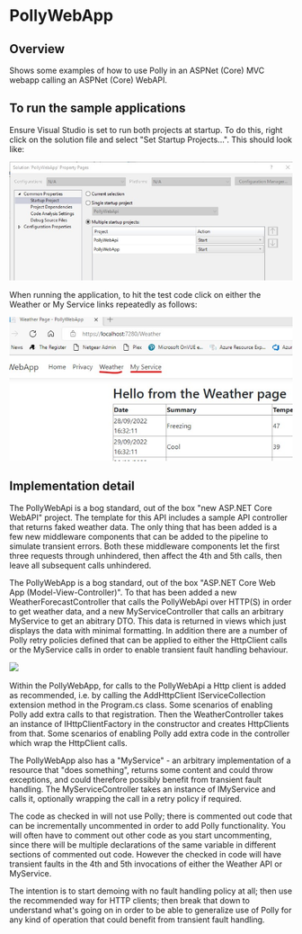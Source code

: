 # PollyWebApp

## Overview

Shows some examples of how to use Polly in an ASPNet (Core) MVC webapp calling an ASPNet (Core) WebAPI.

## To run the sample applications
Ensure Visual Studio is set to run both projects at startup.  To do this, right click on the solution file and select "Set Startup Projects...".  This should look like:

![image](./MultipleStartupProjects.jpg)  

When running the application, to hit the test code click on either the Weather or My Service links repeatedly as follows: 

![image](./NavigatingTheUI.jpg)

## Implementation detail

The PollyWebApi is a bog standard, out of the box "new ASP.NET Core WebAPI" project.  The template for this API includes a sample API controller that returns faked weather data.  The only thing that has been added is a few new middleware components that can be added to the pipeline to simulate transient errors.  Both these middleware components let the first three requests through unhindered, then affect the 4th and 5th calls, then leave all subsequent calls unhindered.

The PollyWebApp is a bog standard, out of the box "ASP.NET Core Web App (Model-View-Controller)".  To that has been added a new WeatherForecastController that calls the PollyWebApi over HTTP(S) in order to get weather data, and a new MyServiceController that calls an arbitrary MyService to get an abitrary DTO.  This data is returned in views which just displays the data with minimal formatting.  In addition there are a number of Polly retry policies defined that can be applied to either the HttpClient calls or the MyService calls in order to enable transient fault handling behaviour.

[![](https://mermaid.ink/img/pako:eNqVUsFO6zAQ_JWVTw8J9JAQlwhVQo8icShCFKkXX9xk01g43rDeUCrEv7OhTl-KuJBT7B3P7OzsuympQlOYhC89xhJvvNuwa20E_R4ohN0K19dddzab_T_5Ah4HfBKoiWGLThpkqJw4uFoz_J1BzdTCal_4R1FYHyPvae9JEALWAlRPNQqYR7cOCIzCO-go-NJjAiFoXKy0kMmFXUweowAyE6e92vXDHShsBC12S-RXX6KNE1l61UaPnGTNW_eMTyPvfKBd-Eo1t44RfPxiH72p58vz8yz-a_JloO0jpo5iwolGJs9Sg0aguIE_s4vLdKIj2T9I8D0afxSNDnE1iWP0fpzkYTSTHIcJHu5_TOzL3eRp9maNNExbwLcSO_EUrQFtXu2oG6uLJdD4TQNJnPRJi-pwks1Afzh-t7KkFm-EFrqjIRu30ZyaFrl1vtK9fR9uhxawRWsK_a2wdn0Qa2z8UGjf6RxwXnkhNkXtQsJT43qh5S6WphDucQTl3c-oj08bwxL-)](https://mermaid.live/edit#pako:eNqVUsFO6zAQ_JWVTw8J9JAQlwhVQo8icShCFKkXX9xk01g43rDeUCrEv7OhTl-KuJBT7B3P7OzsuympQlOYhC89xhJvvNuwa20E_R4ohN0K19dddzab_T_5Ah4HfBKoiWGLThpkqJw4uFoz_J1BzdTCal_4R1FYHyPvae9JEALWAlRPNQqYR7cOCIzCO-go-NJjAiFoXKy0kMmFXUweowAyE6e92vXDHShsBC12S-RXX6KNE1l61UaPnGTNW_eMTyPvfKBd-Eo1t44RfPxiH72p58vz8yz-a_JloO0jpo5iwolGJs9Sg0aguIE_s4vLdKIj2T9I8D0afxSNDnE1iWP0fpzkYTSTHIcJHu5_TOzL3eRp9maNNExbwLcSO_EUrQFtXu2oG6uLJdD4TQNJnPRJi-pwks1Afzh-t7KkFm-EFrqjIRu30ZyaFrl1vtK9fR9uhxawRWsK_a2wdn0Qa2z8UGjf6RxwXnkhNkXtQsJT43qh5S6WphDucQTl3c-oj08bwxL-)

Within the PollyWebApp, for calls to the PollyWebApi a Http client is added as recommended, i.e. by calling the AddHttpClient IServiceCollection extension method in the Program.cs class.  Some scenarios of enabling Polly add extra calls to that registration.  Then the WeatherController takes an instance of IHttpClientFactory in the constructor and creates HttpClients from that.  Some scenarios of enabling Polly add extra code in the controller which wrap the HttpClient calls.

The PollyWebApp also has a "MyService" - an arbitrary implementation of a resource that "does something", returns some content and could throw exceptions, and could therefore possibly benefit from transient fault handling.  The MyServiceController takes an instance of IMyService and calls it, optionally wrapping the call in a retry policy if required.

The code as checked in will not use Polly; there is commented out code that can be incrementally uncommented in order to add Polly functionality.  You will often have to comment out other code as you start uncommenting, since there will be multiple declarations of the same variable in different sections of commented out code.  However the checked in code will have transient faults in the 4th and 5th invocations of either the Weather API or MyService.

The intention is to start demoing with no fault handling policy at all; then use the recommended way for HTTP clients; then break that down to understand what's going on in order to be able to generalize use of Polly for any kind of operation that could benefit from transient fault handling.